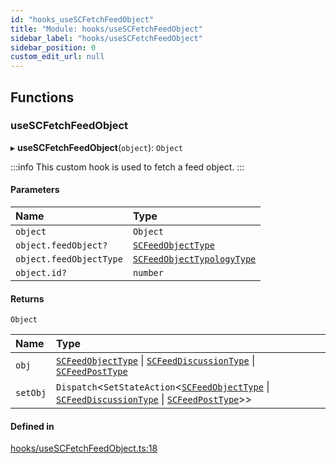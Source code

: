 ```yaml
---
id: "hooks_useSCFetchFeedObject"
title: "Module: hooks/useSCFetchFeedObject"
sidebar_label: "hooks/useSCFetchFeedObject"
sidebar_position: 0
custom_edit_url: null
---
```


## Functions

### useSCFetchFeedObject

▸ **useSCFetchFeedObject**(`object`): `Object`

:::info
This custom hook is used to fetch a feed object.
:::

#### Parameters

| Name | Type |
| :------ | :------ |
| `object` | `Object` |
| `object.feedObject?` | [`SCFeedObjectType`](../interfaces/types_feed.SCFeedObjectType) |
| `object.feedObjectType` | [`SCFeedObjectTypologyType`](../enums/types_feed.SCFeedObjectTypologyType) |
| `object.id?` | `number` |

#### Returns

`Object`

| Name | Type |
| :------ | :------ |
| `obj` | [`SCFeedObjectType`](../interfaces/types_feed.SCFeedObjectType) \| [`SCFeedDiscussionType`](../interfaces/types_feed.SCFeedDiscussionType) \| [`SCFeedPostType`](../interfaces/types_feed.SCFeedPostType) |
| `setObj` | `Dispatch`<`SetStateAction`<[`SCFeedObjectType`](../interfaces/types_feed.SCFeedObjectType) \| [`SCFeedDiscussionType`](../interfaces/types_feed.SCFeedDiscussionType) \| [`SCFeedPostType`](../interfaces/types_feed.SCFeedPostType)\>\> |

#### Defined in

[hooks/useSCFetchFeedObject.ts:18](https://github.com/selfcommunity/community-ui/blob/9148e4e/packages/sc-core/src/hooks/useSCFetchFeedObject.ts#L18)
